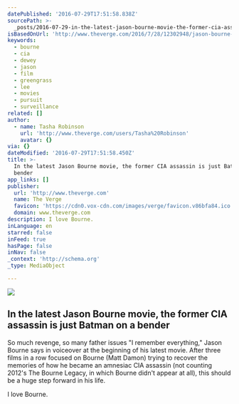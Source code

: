 ```yaml
---
datePublished: '2016-07-29T17:51:58.838Z'
sourcePath: >-
  _posts/2016-07-29-in-the-latest-jason-bourne-movie-the-former-cia-assassin-is.md
isBasedOnUrl: 'http://www.theverge.com/2016/7/28/12302948/jason-bourne-review-matt-damon'
keywords:
  - bourne
  - cia
  - dewey
  - jason
  - film
  - greengrass
  - lee
  - movies
  - pursuit
  - surveillance
related: []
author:
  - name: Tasha Robinson
    url: 'http://www.theverge.com/users/Tasha%20Robinson'
    avatar: {}
via: {}
dateModified: '2016-07-29T17:51:58.450Z'
title: >-
  In the latest Jason Bourne movie, the former CIA assassin is just Batman on a
  bender
app_links: []
publisher:
  url: 'http://www.theverge.com'
  name: The Verge
  favicon: 'https://cdn0.vox-cdn.com/images/verge/favicon.v86bfa84.ico'
  domain: www.theverge.com
description: I love Bourne.
inLanguage: en
starred: false
inFeed: true
hasPage: false
inNav: false
_context: 'http://schema.org'
_type: MediaObject

---
```

<article style=""><img src="https://imgflo.herokuapp.com/graph/vahj1ThiexotieMo/8eaebe0b40d4fd34061742e613c92842/noop.jpg?input=https%3A%2F%2Fcdn0.vox-cdn.com%2Fthumbor%2F55nYftmdRMvjhMCwXPwau0mQIpk%3D%2Fcdn0.vox-cdn.com%2Fuploads%2Fchorus_asset%2Ffile%2F6853299%2Fjason-bourne-tommy-lee-jones-alicia-vikander.0.jpg" /><h1>In the latest Jason Bourne movie, the former CIA assassin is just Batman on a bender</h1><p>So much revenge, so many father issues "I remember everything," Jason Bourne says in voiceover at the beginning of his latest movie. After three films in a row focused on Bourne (Matt Damon) trying to recover the memories of how he became an amnesiac CIA assassin (not counting 2012's The Bourne Legacy, in which Bourne didn't appear at all), this should be a huge step forward in his life.</p></article>

I love Bourne.